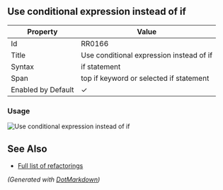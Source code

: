 ## Use conditional expression instead of if

| Property           | Value                                    |
| ------------------ | ---------------------------------------- |
| Id                 | RR0166                                   |
| Title              | Use conditional expression instead of if |
| Syntax             | if statement                             |
| Span               | top if keyword or selected if statement  |
| Enabled by Default | &#x2713;                                 |

### Usage

![Use conditional expression instead of if](../../images/refactorings/UseConditionalExpressionInsteadOfIf.png)

## See Also

* [Full list of refactorings](Refactorings.md)


*\(Generated with [DotMarkdown](http://github.com/JosefPihrt/DotMarkdown)\)*